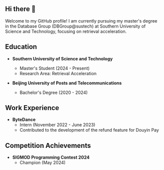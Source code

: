 ## Hi there 👋

Welcome to my GitHub profile! I am currently pursuing my master's degree in the Database Group (DBGroup@sustech) at Southern University of Science and Technology, focusing on retrieval acceleration.

## Education

- **Southern University of Science and Technology**
  - Master's Student (2024 - Present)
  - Research Area: Retrieval Acceleration

- **Beijing University of Posts and Telecommunications**
  - Bachelor's Degree (2020 - 2024)

## Work Experience

- **ByteDance**
  - Intern (November 2022 - June 2023)
  - Contributed to the development of the refund feature for Douyin Pay

## Competition Achievements

- **SIGMOD Programming Contest 2024**
  - Champion (May 2024)


<!--
**cwj0bzxg/cwj0bzxg** is a ✨ _special_ ✨ repository because its `README.md` (this file) appears on your GitHub profile.

Here are some ideas to get you started:

- 🔭 I’m currently working on ...
- 🌱 I’m currently learning ...
- 👯 I’m looking to collaborate on ...
- 🤔 I’m looking for help with ...
- 💬 Ask me about ...
- 📫 How to reach me: ...
- 😄 Pronouns: ...
- ⚡ Fun fact: ...
-->
